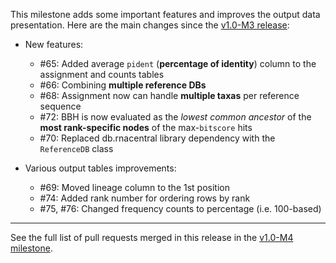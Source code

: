 This milestone adds some important features and improves the output data presentation. Here are the main changes since the [v1.0-M3 release](https://github.com/ohnosequences/mg7/releases/tag/v1.0.0-M3):

* New features:
  - #65: Added average `pident` (**percentage of identity**) column to the assignment and counts tables
  - #66: Combining **multiple reference DBs**
  - #68: Assignment now can handle **multiple taxas** per reference sequence
  - #72: BBH is now evaluated as the _lowest common ancestor_ of the **most rank-specific nodes** of the max-`bitscore` hits
  - #70: Replaced db.rnacentral library dependency with the `ReferenceDB` class

* Various output tables improvements:
  - #69: Moved lineage column to the 1st position
  - #74: Added rank number for ordering rows by rank
  - #75, #76: Changed frequency counts to percentage (i.e. 100-based)

----

See the full list of pull requests merged in this release in the [v1.0-M4 milestone](https://github.com/ohnosequences/mg7/issues?q=milestone%3Av1.0-M4).
